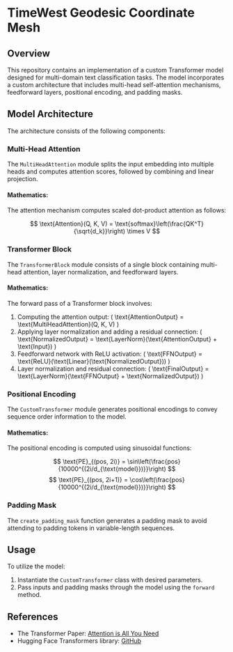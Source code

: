 # TimeWest Geodesic Coordinate Mesh

## Overview
This repository contains an implementation of a custom Transformer model designed for multi-domain text classification tasks. The model incorporates a custom architecture that includes multi-head self-attention mechanisms, feedforward layers, positional encoding, and padding masks.

## Model Architecture
The architecture consists of the following components:

### Multi-Head Attention
The `MultiHeadAttention` module splits the input embedding into multiple heads and computes attention scores, followed by combining and linear projection.

#### Mathematics:
The attention mechanism computes scaled dot-product attention as follows:

$$
\text{Attention}(Q, K, V) = \text{softmax}\left(\frac{QK^T}{\sqrt{d_k}}\right) \times V
$$

### Transformer Block
The `TransformerBlock` module consists of a single block containing multi-head attention, layer normalization, and feedforward layers.

#### Mathematics:
The forward pass of a Transformer block involves:
1. Computing the attention output: \( \text{AttentionOutput} = \text{MultiHeadAttention}(Q, K, V) \)
2. Applying layer normalization and adding a residual connection: \( \text{NormalizedOutput} = \text{LayerNorm}(\text{AttentionOutput} + \text{Input}) \)
3. Feedforward network with ReLU activation: \( \text{FFNOutput} = \text{ReLU}(\text{Linear}(\text{NormalizedOutput})) \)
4. Layer normalization and residual connection: \( \text{FinalOutput} = \text{LayerNorm}(\text{FFNOutput} + \text{NormalizedOutput}) \)

### Positional Encoding
The `CustomTransformer` module generates positional encodings to convey sequence order information to the model.

#### Mathematics:
The positional encoding is computed using sinusoidal functions:

$$
\text{PE}_{(pos, 2i)} = \sin\left(\frac{pos}{10000^{(2i/d_{\text{model}})}}\right)
$$
$$
\text{PE}_{(pos, 2i+1)} = \cos\left(\frac{pos}{10000^{(2i/d_{\text{model}})}}\right)
$$

### Padding Mask
The `create_padding_mask` function generates a padding mask to avoid attending to padding tokens in variable-length sequences.

## Usage
To utilize the model:
1. Instantiate the `CustomTransformer` class with desired parameters.
2. Pass inputs and padding masks through the model using the `forward` method.

## References
- The Transformer Paper: [Attention is All You Need](https://arxiv.org/abs/1706.03762)
- Hugging Face Transformers library: [GitHub](https://github.com/huggingface/transformers)
